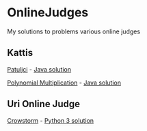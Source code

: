 # OnlineJudges
My solutions to problems various online judges

## Kattis
[Patuljci](https://open.kattis.com/problems/patuljci) - [Java solution](/Kattis/Patuljci.java)

[Polynomial Multiplication](https://open.kattis.com/problems/polymul1) - [Java solution](/Kattis/PolynomialMultiplication.java)


## Uri Online Judge
[Crowstorm](https://www.urionlinejudge.com.br/judge/en/problems/view/2203) - [Python 3 solution](/UriOnlineJudge/Crowstorm.py)
